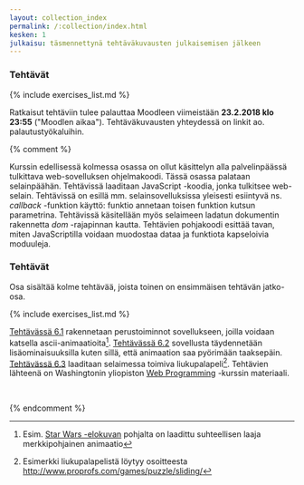 ```yaml
---
layout: collection_index
permalink: /:collection/index.html
kesken: 1
julkaisu: täsmennettynä tehtäväkuvausten julkaisemisen jälkeen
---
```




### Tehtävät


{% include exercises_list.md %}



Ratkaisut tehtäviin tulee palauttaa Moodleen viimeistään
**23.2.2018 klo 23:55** ("Moodlen aikaa").
Tehtäväkuvausten yhteydessä on linkit ao. palautustyökaluihin.


{% comment %}




Kurssin edellisessä kolmessa osassa on ollut käsittelyn alla palvelinpäässä tulkittava web-sovelluksen ohjelmakoodi. Tässä osassa palataan selainpäähän. Tehtävissä laaditaan JavaScript -koodia, jonka tulkitsee web-selain. Tehtävissä on esillä mm. selainsovelluksissa yleisesti esiintyvä ns. *callback* -funktion käyttö: funktio annetaan toisen funktion kutsun parametrina. Tehtävissä käsitellään myös selaimeen ladatun dokumentin rakennetta *dom* -rajapinnan kautta. Tehtävien pohjakoodi esittää tavan, miten JavaScriptilla voidaan muodostaa dataa ja funktiota kapseloivia moduuleja.

### Tehtävät

Osa sisältää kolme tehtävää, joista toinen on ensimmäisen tehtävän jatko-osa.  


{% include exercises_list.md %}

[Tehtävässä 6.1](tehtava61) rakennetaan perustoiminnot sovellukseen, joilla voidaan katsella ascii-animaatioita[^1]. [Tehtävässä 6.2](tehtava62) sovellusta täydennetään lisäominaisuuksilla kuten sillä, että animaation saa pyörimään taaksepäin. [Tehtävässä 6.3](tehtävä63) laaditaan selaimessa toimiva liukupalapeli[^2]. Tehtävien lähteenä on Washingtonin yliopiston [Web Programming][cse154] -kurssin materiaali.


[^1]: Esim. [Star Wars -elokuvan](http://www.asciimation.co.nz) pohjalta on laadittu suhteellisen laaja merkkipohjainen animaatio

[^2]: Esimerkki liukupalapelistä löytyy osoitteesta <http://www.proprofs.com/games/puzzle/sliding/>

[cse154]:https://courses.cs.washington.edu/courses/cse154/

<br/>

{% endcomment %}
